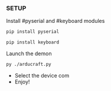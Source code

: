 ### SETUP

Install #pyserial and #keyboard modules

```sh
pip install pyserial
```
```sh
pip install keyboard
```
Launch the demon

```sh
py ./arducraft.py
```

- Select the device com
- Enjoy!
